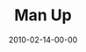 ---
layout: message
category: message
series: "Manly"
title: "Man Up"
date: 2010-02-14-00-00
message_id: 601
---